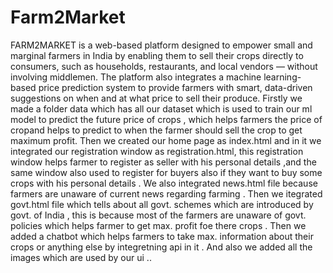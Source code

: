 # Farm2Market
FARM2MARKET is a web-based platform designed to empower small and marginal farmers in India by enabling them to sell their crops directly to consumers, such as households, restaurants, and local vendors — without involving middlemen. The platform also integrates a machine learning-based price prediction system to provide farmers with smart, data-driven suggestions on when and at what price to sell their produce.
Firstly we made a folder data which has all our dataset which is used to train our ml model to predict the future price of crops , which helps farmers the price of cropand helps to predict  to when the farmer should sell the crop to get maximum profit.
Then we created  our home page as index.html and in it we integrated our registration window as registration.html, this registration window helps farmer to register as seller with his personal details ,and the same window also used to register for buyers also if they want to buy some crops with his personal details .
We also integrated news.html file because farmers are unaware of current news regarding farming .
Then we itegrated govt.html file which tells about all govt. schemes which are introduced by govt. of India , this is because most of the farmers are unaware of govt. policies which helps farmer to get max. profit foe there crops .
Then we added a chatbot which helps farmers to take max. information about their crops or anything else by integretning api in it .
And also we added all the images which are used by our ui .. 

